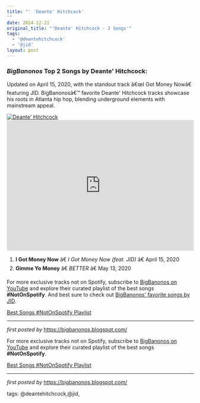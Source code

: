 ```yaml
---
title: "' 'Deante' Hitchcock'
'"
date: 2024-12-21
original_title: "'Deante' Hitchcock - 2 Songs'"
tags:
  - '@deantehitchcock'
  - '@jid'
layout: post
---
```

<h3><em>BigBanonos</em> Top 2 Songs by Deante' Hitchcock:</h3> <p>Updated on April 15, 2020, with the standout track â€œI Got Money Nowâ€ featuring JID. BigBanonosâ€™ favorite Deante' Hitchcock tracks showcase his roots in Atlanta hip hop, blending underground elements with mainstream appeal.</p> <!--Image-->
<div class="separator"> <a href="https://cdn-p.smehost.net/sites/8e1f40b762984a27a20f577d99b7ac97/wp-content/uploads/2018/07/Press-Shot-2-credit-Latoya-Brooks.jpg" > <img alt="Deante' Hitchcock" src="https://cdn-p.smehost.net/sites/8e1f40b762984a27a20f577d99b7ac97/wp-content/uploads/2018/07/Press-Shot-2-credit-Latoya-Brooks.jpg" /> </a>
</div> <!--Spotify Playlist Embed-->
<iframe allow="autoplay; clipboard-write; encrypted-media; fullscreen; picture-in-picture" allowfullscreen="" frameborder="0" height="352" loading="lazy" src="https://open.spotify.com/embed/playlist/0n0cfkaD1owimttllFcwZT?utm_source=generator" width="100%"></iframe> <!--Song Listings-->
<ol> <li><strong>I Got Money Now</strong> â€ <em>I Got Money Now (feat. JID)</em> â€ April 15, 2020</li> <li><strong>Gimme Yo Money</strong> â€ <em>BETTER</em> â€ May 13, 2020</li>
</ol> <!--Subscribe and Playlist Links-->
<div> <p>For more exclusive tracks not on Spotify, subscribe to <a href="https://www.youtube.com/@BigBanonos" target="_blank">BigBanonos on YouTube</a> and explore their curated playlist of the best songs <strong>#NotOnSpotify</strong>. And best sure to check out <a href="https://bigbanonos.blogspot.com/2023/09/jid-3-songs.html" target="_blank">BigBanonos' favorite songs by JID</a>.</p> <p><a href="https://www.youtube.com/playlist?list=PLtuNtuTatqI0kFahUCbtbfenC_ET5O_tr" target="_blank">Best Songs #NotOnSpotify Playlist<br /></a></p></div> <hr /> <p><em>first posted by</em> <a href="https://bigbanonos.blogspot.com/" rel="noopener" target="_new">https://bigbanonos.blogspot.com/</a></p>


<!--Subscribe and Playlist Links-->
<div>
    <p>For more exclusive tracks not on Spotify, subscribe to <a href="https://www.youtube.com/@BigBanonos" target="_blank">BigBanonos on YouTube</a> and explore their curated playlist of the best songs <strong>#NotOnSpotify</strong>.</p>
    <p><a href="https://www.youtube.com/playlist?list=PLtuNtuTatqI0kFahUCbtbfenC_ET5O_tr" target="_blank">Best Songs #NotOnSpotify Playlist<br /></a></p></div>

<hr />

<p><em>first posted by</em> <a href="https://bigbanonos.blogspot.com/" rel="noopener" target="_new">https://bigbanonos.blogspot.com/</a></p>

<p>tags: @deantehitchcock,@jid,</p>

